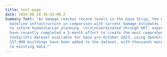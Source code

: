 ```yaml
---
title: test-page
date: 2024-08-20 16:43:00 Z
Summary Text: "As damage reaches record levels in the Gaza Strip, the need to understand
  baseline infrastructure in comparison with current damage estimates is critical
  to inform humanitarian planning. \n\n\nCoordinated through HOT, expert volunteers
  have recently completed a 5-month effort to create the most comprehensive building
  footprints dataset available for Gaza pre-October 2023, using OpenStreetMap. Over
  157,000 buildings have been added to the dataset, with thousands more improvements
  to existing data."
---
```


<html lang="en">
<head>
    <style>

        .image-container {
            display: flex;
            justify-content: center; 
            margin: 20px 0; 
        }

        .image-container img {
            width: 35%; 
            height: auto; 
        }

        @media (max-width: 768px) {
            .image-container img {
                width: 50%; 
            }
        }

        @media (max-width: 480px) {
            .image-container img {
                width: 75%; 
            }
        }
    </style>
</head>
<body>
    <p>Increased conflict since October 2023 has caused a prolonged humanitarian crisis in the Gaza Strip, and massive damage is only complicating the situation. For humanitarian data analysts to understand what buildings are and are not damaged, a full understanding of pre-conflict buildings is needed as a baseline. Efforts to utilize AI and existing OSM datasets for this full baseline have been challenging as the datasets were not completely accurate. The area’s buildings were too dense, and information on the ground was impossible to collect safely.</p>

    <p>HOT’s remote and crowdsourced mapping methodology can collect detailed information visible on aerial imagery in hard-to-reach areas. In areas that are hard to reach due to conflict, HOT always balances data needs with <a href="https://www.hotosm.org/tools-and-data/data-principles/">responsible data practices</a> based on the context.</p>

    <p>Based on consultation with humanitarian and UN actors working in Gaza, HOT decided in February 2024 to create a pre-conflict dataset of all building footprints in OpenStreetMap. HOT’s <a href="https://www.hotosm.org/community/">community of OpenStreetMap volunteers</a> did all the <a href="https://wiki.openstreetmap.org/wiki/Gaza_Update_2024">data work</a>, coordinated through HOT’s <a href="https://tasks.hotosm.org/">Tasking Manager</a>. Volunteers made meticulous data edits to improve existing data and add missing data. Due to protection and data quality concerns, only expert volunteer teams were assigned to map and validate the area.</p>

    <div class="image-container" style=" display: flex; justify-content: center; margin: 20px 0; width: 25%; height: auto;">
        <img style="" src="/uploads/Example%20of%20increased%20data%20quality%20in%20OpenStreetMap%20building%20footprints%20in%20Gaza.png" alt="Example of increased data quality in OpenStreetMap building footprints in Gaza">
    </div>

    <p>The updated data is live in OpenStreetMap and available via <a href="https://data.humdata.org/dataset/hotosm_pse_buildings?">HDX</a> or <a href="https://export.hotosm.org/v3/">HOT’s Export Tool</a>.</p>

    <h2>Other datasets: comparing ML buildings in Gaza with OSM</h2>

    <p>Increasing AI (machine-learning) detected buildings are a common, quick way to obtain building footprints across large areas. For many use cases, automated datasets created by ML image detection work well. For other use cases, the precision of a human-checked dataset, such as OSM, works better. Not all ML building datasets are the same, but for the sake of comparison and an example of differences to consider when comparing datasets, the below compares OSM to <a href="https://planetarycomputer.microsoft.com/dataset/ms-buildings">Microsoft’s ML building datasets</a> in Gaza. Overall, <strong>OSM has 18% more individual buildings in the Gaza strip</strong> (estimated 330,079 buildings vs 280,112 buildings).</p>

    <div class="image-container">
        <img src="/uploads/Examples%20of%20OSM%20vs%20AI%20in%20Gaza%20August%202024.png" alt="Examples of OSM vs AI in Gaza August 2024">
    </div>

    <h2>What’s next?</h2>

    <p>Now that all buildings in Gaza pre-conflict are reflected in OSM, data analysts can track which buildings are functional and which are destroyed. Eventually, we will be able to track demolition and rebuilding when the context allows.</p>

    <p>With increasingly complex emergencies displacing a <a href="https://www.unhcr.org/us/global-trends">record</a> number of people globally, aid organizations are struggling to keep up. HOT’s approach to coordinating with trained volunteers to remotely gather human-verified data on hard-to-reach areas is more important than ever. <strong>There are many ways to get involved with our efforts. Contact us at data@hotosm.org to partner, volunteer, or donate to ongoing efforts in conflict-affected areas worldwide</strong>.</p>

    <div class="image-container">
        <img src="/uploads/Gaza%20Update%20Announcement%20Aug%202024.png" alt="Gaza Update Announcement Aug 2024">
    </div>

    <p><a href="https://drive.google.com/file/d/1kwKOQgfyAsU56D7HUAxKvUsDwiWwECmG/view?usp=sharing">Pdf version with the summary of Gaza Update 2024</a></p>

    <p>For information on recent damage in Gaza, visit <a href="https://experience.arcgis.com/experience/ea5c453e92724c6ba0a7b8a4037129be/page/UNOSAT/?org=unosat&views=Share">UNOSAT’s Gaza Interactive Data Platform</a> or the <a href="https://www.conflict-damage.org/">Decentralized Damage Mapping Group</a>.</p>

    <p><em>Cover image: Gaza City in 2006. Public domain.</em></p>
</body>
</html>
